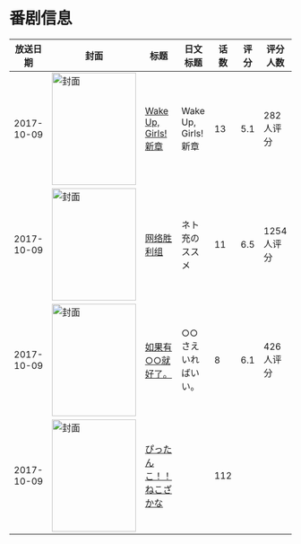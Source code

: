 # 番剧信息

|放送日期|封面|标题|日文标题|话数|评分|评分人数|
|---|---|---|---|---|---|---|
|2017-10-09|<img src="//lain.bgm.tv/pic/cover/c/1f/d9/201212_bBB8B.jpg" alt="封面" style="width:150px;height:200px;object-fit:cover;">|[Wake Up, Girls! 新章](https://bangumi.tv/subject/201212)|Wake Up, Girls! 新章|13|5.1|282人评分|
|2017-10-09|<img src="//lain.bgm.tv/pic/cover/c/b2/37/221293_J8NRr.jpg" alt="封面" style="width:150px;height:200px;object-fit:cover;">|[网络胜利组](https://bangumi.tv/subject/221293)|ネト充のススメ|11|6.5|1254人评分|
|2017-10-09|<img src="//lain.bgm.tv/pic/cover/c/09/53/228848_jUlSO.jpg" alt="封面" style="width:150px;height:200px;object-fit:cover;">|[如果有○○就好了。](https://bangumi.tv/subject/228848)|○○さえいればいい。|8|6.1|426人评分|
|2017-10-09|<img src="//lain.bgm.tv/pic/cover/c/4e/f3/381846_kr7Vm.jpg" alt="封面" style="width:150px;height:200px;object-fit:cover;">|[ぴったんこ！！ねこざかな](https://bangumi.tv/subject/381846)||112|||
